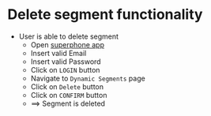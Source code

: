 # Delete segment functionality 

* User is able to delete segment
  * Open [superphone app](https://app.superphone-stage.com/login)
  * Insert valid Email
  * Insert valid Password
  * Click on `LOGIN` button
  * Navigate to `Dynamic Segments` page
  * Click on `Delete` button
  * Click on `CONFIRM` button
  * ==> Segment is deleted